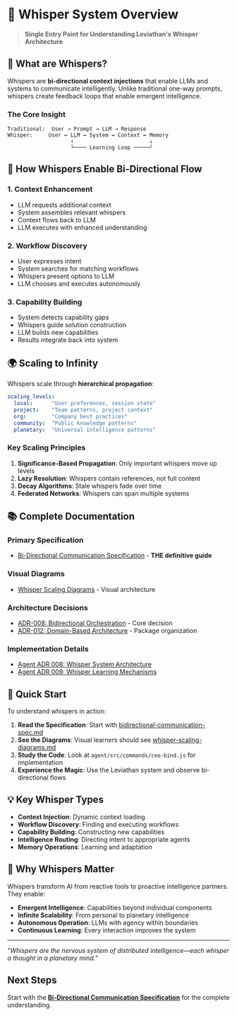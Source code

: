 # 🌟 Whisper System Overview

> **Single Entry Point for Understanding Leviathan's Whisper Architecture**

## 🎯 What are Whispers?

Whispers are **bi-directional context injections** that enable LLMs and systems to communicate intelligently. Unlike traditional one-way prompts, whispers create feedback loops that enable emergent intelligence.

### The Core Insight

```
Traditional:  User → Prompt → LLM → Response
Whisper:     User ↔ LLM ↔ System ↔ Context ↔ Memory
                    ↑                        ↓
                    └──── Learning Loop ─────┘
```

## 🔄 How Whispers Enable Bi-Directional Flow

### 1. **Context Enhancement**
- LLM requests additional context
- System assembles relevant whispers
- Context flows back to LLM
- LLM executes with enhanced understanding

### 2. **Workflow Discovery**
- User expresses intent
- System searches for matching workflows
- Whispers present options to LLM
- LLM chooses and executes autonomously

### 3. **Capability Building**
- System detects capability gaps
- Whispers guide solution construction
- LLM builds new capabilities
- Results integrate back into system

## 🌍 Scaling to Infinity

Whispers scale through **hierarchical propagation**:

```yaml
scaling_levels:
  local:      "User preferences, session state"
  project:    "Team patterns, project context"
  org:        "Company best practices"
  community:  "Public knowledge patterns"
  planetary:  "Universal intelligence patterns"
```

### Key Scaling Principles

1. **Significance-Based Propagation**: Only important whispers move up levels
2. **Lazy Resolution**: Whispers contain references, not full content
3. **Decay Algorithms**: Stale whispers fade over time
4. **Federated Networks**: Whispers can span multiple systems

## 📚 Complete Documentation

### **Primary Specification**
- [Bi-Directional Communication Specification](../revolutionary/bidirectional-communication-spec.md) - **THE definitive guide**

### **Visual Diagrams**
- [Whisper Scaling Diagrams](../revolutionary/whisper-scaling-diagrams.md) - Visual architecture

### **Architecture Decisions**
- [ADR-008: Bidirectional Orchestration](../../adr/008-bidirectional-orchestration-architecture.md) - Core decision
- [ADR-012: Domain-Based Architecture](../../adr/012-domain-based-package-architecture.md) - Package organization

### **Implementation Details**
- [Agent ADR 008: Whisper System Architecture](../../agent/adr/008-whisper-system-architecture.md)
- [Agent ADR 009: Whisper Learning Mechanisms](../../agent/adr/009-whisper-learning-mechanisms.md)

## 🚀 Quick Start

To understand whispers in action:

1. **Read the Specification**: Start with [bidirectional-communication-spec.md](../revolutionary/bidirectional-communication-spec.md)
2. **See the Diagrams**: Visual learners should see [whisper-scaling-diagrams.md](../revolutionary/whisper-scaling-diagrams.md)
3. **Study the Code**: Look at `agent/src/commands/ceo-bind.js` for implementation
4. **Experience the Magic**: Use the Leviathan system and observe bi-directional flows

## 💡 Key Whisper Types

- **Context Injection**: Dynamic context loading
- **Workflow Discovery**: Finding and executing workflows
- **Capability Building**: Constructing new capabilities
- **Intelligence Routing**: Directing intent to appropriate agents
- **Memory Operations**: Learning and adaptation

## 🌟 Why Whispers Matter

Whispers transform AI from reactive tools to proactive intelligence partners. They enable:

- **Emergent Intelligence**: Capabilities beyond individual components
- **Infinite Scalability**: From personal to planetary intelligence
- **Autonomous Operation**: LLMs with agency within boundaries
- **Continuous Learning**: Every interaction improves the system

---

*"Whispers are the nervous system of distributed intelligence—each whisper a thought in a planetary mind."*

## Next Steps

Start with the [**Bi-Directional Communication Specification**](../revolutionary/bidirectional-communication-spec.md) for the complete understanding.
